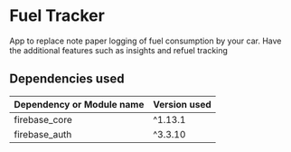 # Fuel Tracker

App to replace note paper logging of fuel consumption by your car. Have the additional features such as insights and refuel tracking


## Dependencies used 



| Dependency or Module name  | Version used |
| ------------- | ------------- |
|  firebase_core | ^1.13.1 |
|  firebase_auth | ^3.3.10 |